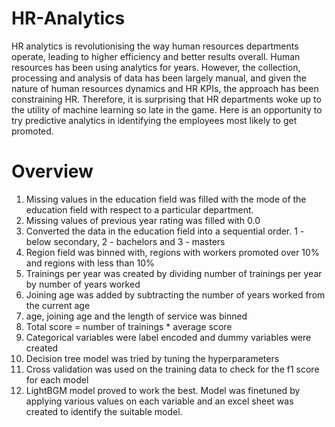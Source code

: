 # HR-Analytics

HR analytics is revolutionising the way human resources departments operate, leading to higher efficiency and better results overall. Human resources has been using analytics for years. However, the collection, processing and analysis of data has been largely manual, and given the nature of human resources dynamics and HR KPIs, the approach has been constraining HR. Therefore, it is surprising that HR departments woke up to the utility of machine learning so late in the game. Here is an opportunity to try predictive analytics in identifying the employees most likely to get promoted.

# Overview

1. Missing values in the education field was filled with the mode of the education field with respect to a particular department.
2. Missing values of previous year rating was filled with 0.0
3. Converted the data in the education field into a sequential order. 1 - below secondary, 2 - bachelors and 3 - masters
4. Region field was binned with, regions with workers promoted over 10% and regions with less than 10%
5. Trainings per year was created by dividing number of trainings per year by number of years worked
6. Joining age was added by subtracting the number of years worked from the current age
7. age, joining age and the length of service was binned
8. Total score = number of trainings * average score
9. Categorical variables were label encoded and dummy variables were created
10. Decision tree model was tried by tuning the hyperparameters
11. Cross validation was used on the training data to check for the f1 score for each model
12. LightBGM model proved to work the best. Model was finetuned by applying various values on each variable and an excel sheet was created to identify the suitable model.

 
